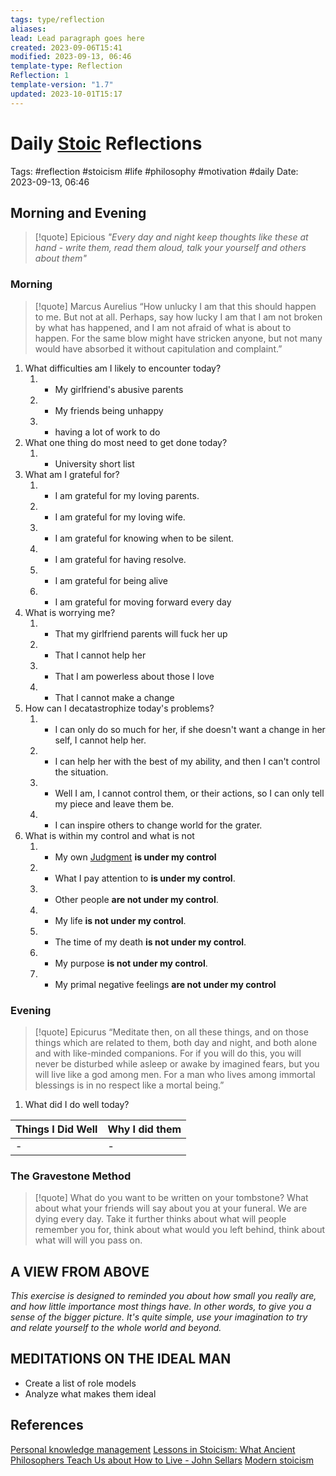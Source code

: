```yaml
---
tags: type/reflection
aliases: 
lead: Lead paragraph goes here
created: 2023-09-06T15:41
modified: 2023-09-13, 06:46
template-type: Reflection
Reflection: 1
template-version: "1.7"
updated: 2023-10-01T15:17
---
```



# Daily [Stoic](Stoicism.md) Reflections

Tags:  #reflection #stoicism #life #philosophy #motivation #daily 
Date: 2023-09-13, 06:46

## Morning and Evening

> [!quote] Epicious 
> _"Every day and night keep thoughts like these at hand - write them, 
> read them aloud, talk your yourself and others about them"_


### Morning

> [!quote] Marcus Aurelius
> “How unlucky I am that this should happen to me. But not at all. Perhaps, say 
> how lucky I am that I am not broken by what has happened, and I am not 
> afraid  of what is about to happen. For the same blow might have stricken 
> anyone, but not many would have absorbed it without capitulation 
> and complaint.”

1. What difficulties am I likely to encounter today?
	1. - My girlfriend's abusive parents 
	2. - My friends being unhappy 
	3. - having a lot of work to do 
2. What one thing do most need to get done today?
	1. - University short list 
3. What am I grateful for?
	1. - I am grateful for my loving parents.
	2. - I am grateful for my loving wife. 
	3. - I am grateful for knowing when to be silent. 
	4. - I am grateful for having resolve.
	5. - I am grateful for being alive
	6. - I am grateful for moving forward every day 
4. What is worrying me?
	1. - That my girlfriend parents will fuck her up
	2. - That I cannot help her 
	3. - That I am powerless about those I love 
	4. - That I cannot make a change
5. How can I decatastrophize today's problems?
	1. - I can only do so much for her, if she doesn't want a change in her self, I cannot help her. 
	2. - I can help her with the best of my ability, and then I can't control the situation. 
	3. - Well I am, I cannot control them, or their actions, so I can only tell my piece and leave them be. 
	4. - I can inspire others to change world for the grater.
6. What is within my control and what is not		
	1. - My own [Judgment](Control%20Over%20Judgment.md) **is under my control**
	2. - What I pay attention to **is under my control**.
	3. - Other people **are not under my control**.
	4. - My life **is not under my control**.
	5. - The time of my death **is not under my control**.
	6. - My purpose **is not under my control**.
	7. - My primal negative feelings **are not under my control**


### Evening

> [!quote]  Epicurus
> “Meditate then, on all these things, and on those things which are related 
> to them, both day and night, and both alone and with like-minded 
> companions. For if you will do this, you will never be disturbed while 
> asleep or awake by imagined fears, but you will live like a god among 
> men. For a man who lives among immortal blessings is in no respect 
> like a mortal being.”

1. What did I do well today?

| Things I Did Well | Why I did them |
| ------------------- | ---------------- |
| -                 | -              |

### The Gravestone Method

> [!quote]
> What do you want to be written on your tombstone? What about what your friends will say about you at your funeral. We are dying every day. Take it further thinks about what will people remember you for, think about what would you left behind, think about what will will you pass on.

## A VIEW FROM ABOVE

_This exercise is designed to reminded you about how small you really are, and how little importance most things have. In other words, to give you a sense of the bigger picture. It's quite simple, use your imagination to try and relate yourself to the whole world and beyond._

## MEDITATIONS ON THE IDEAL MAN

- Create a list of role models 
- Analyze what makes them ideal 

## References

[Personal knowledge management](Personal%20knowledge%20management.md)
[Lessons in Stoicism: What Ancient Philosophers Teach Us about How to Live - John Sellars](https://books.google.cz/books/about/Lessons_in_Stoicism.html?id=ky84zQEACAAJ&redir_esc=y)
[Modern stoicism](https://modernstoicism.com/)


